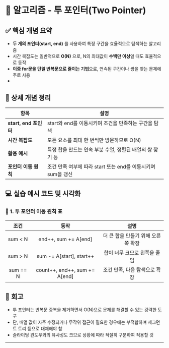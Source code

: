 #  🧠 알고리즘  - 투 포인터(Two Pointer)

## ✅ 핵심 개념 요약

- **두 개의 포인터(start, end)** 를 사용하여 특정 구간을 효율적으로 탐색하는 알고리즘
- 시간 복잡도는 일반적으로 **O(N)** 으로, N의 최대값이 **수백만 이상**일 때도 효율적으로 동작
- **이중 for문을 단일 반복문으로 줄이는 기법**으로, 연속된 구간이나 쌍을 찾는 문제에 주로 사용
- 
## 🔎 상세 개념 정리

| 항목 | 설명 |
|------|------|
| **start, end 포인터** | start와 end를 이동시키며 조건을 만족하는 구간을 탐색 |
| **시간 복잡도** | 모든 요소를 최대 한 번씩만 방문하므로 O(N) |
| **활용 예시** | 특정 합을 만드는 연속 부분 수열, 정렬된 배열의 쌍 찾기 등 |
| **포인터 이동 원칙** | 조건 만족 여부에 따라 start 또는 end를 이동시키며 sum을 갱신 |

## 💻 실습 예시 코드 및 시각화


### 📌 1.  투 포인터 이동 원칙 표

| **조건** | **동작** | **설명** |
|:-:|:-:|:-:|
| sum < N | end++, sum += A[end] | 더 큰 합을 만들기 위해 오른쪽 확장 |
| sum > N | sum -= A[start], start++ | 합이 너무 크므로 왼쪽을 줄임 |
| sum == N | count++, end++, sum += A[end] | 조건 만족, 다음 탐색으로 확장 |



## 🔁 회고
- 투 포인터는 반복문 중복을 제거하면서 O(N)으로 문제를 해결할 수 있는 강력한 도구
- 단, 배열 값이 자주 수정되거나 무작위 접근이 필요한 경우에는 부적합하며 세그먼트 트리 등으로 대체해야 함
- 슬라이딩 윈도우와의 유사성도 크므로 상황에 따라 적절히 구분하여 적용할 것


---
